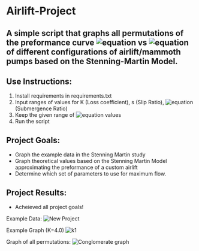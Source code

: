 # Airlift-Project

## A simple script that graphs all permutations of the preformance curve ![equation](https://latex.codecogs.com/svg.image?%5Cfrac%7BV%7D%7B%5Csqrt%7B2gL%7D%7D) vs ![equation](https://latex.codecogs.com/svg.image?%5Cfrac%7BQg%7D%7BQf%7D) of different configurations of airlift/mammoth pumps based on the Stenning-Martin Model.  

## Use Instructions:
1. Install requirements in requirements.txt 
2. Input ranges of values for K (Loss coefficient), s (Slip Ratio), ![equation](https://latex.codecogs.com/svg.image?%5Cfrac%7BH%7D%7BL%7D) (Submergence Ratio) 
3. Keep the given range of ![equation](https://latex.codecogs.com/svg.image?%5Cfrac%7BQg%7D%7BQf%7D) values 
4. Run the script

## Project Goals: 
* Graph the example data in the Stenning Martin study
* Graph theoretical values based on the Stenning Martin Model approximating the preformance of a custom airlift
* Determine which set of parameters to use for maximum flow. 

## Project Results: 
* Acheieved all project goals!

Example Data:
![New Project](https://github.com/user-attachments/assets/5c2d3afb-bdb9-4737-b2a2-a5a8c708eadf)


Example Graph (K=4.0)
![k1](https://github.com/user-attachments/assets/c4c01f21-f7f9-43d5-acef-fc8086082d4c)


Graph of all permutations:
![Conglomerate graph](https://github.com/user-attachments/assets/57d0d3dc-e6cc-4a3e-9c4b-016fd24e8ad5)
